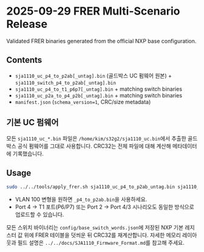 # 2025-09-29 FRER Multi-Scenario Release

Validated FRER binaries generated from the official NXP base configuration.

## Contents
- `sja1110_uc_p4_to_p2ab[_untag].bin` (골드박스 UC 펌웨어 원본) + `sja1110_switch_p4_to_p2ab[_untag].bin`
- `sja1110_uc_p4_to_t1_p6p7[_untag].bin` + matching switch binaries
- `sja1110_uc_p2a_to_p4_p2b[_untag].bin` + matching switch binaries
- `manifest.json` (`schema_version=1`, CRC/size metadata)

## 기본 UC 펌웨어
모든 `sja1110_uc_*.bin` 파일은 `/home/kim/s32g2/sja1110_uc.bin`에서 추출한 골드박스 공식 펌웨어를 그대로 사용합니다. CRC32는 전체 파일에 대해 계산해 메타데이터에 기록했습니다.

## Usage
```bash
sudo ../../tools/apply_frer.sh sja1110_uc_p4_to_p2ab_untag.bin sja1110_switch_p4_to_p2ab_untag.bin
```

- VLAN 100 변형을 원하면 `_p4_to_p2ab.bin`을 사용하세요.
- Port 4 → T1 포트(P6/P7) 또는 Port 2 → Port 4/3 시나리오도 동일한 방식으로 업로드할 수 있습니다.

모든 스위치 바이너리는 `config/base_switch_words.json`에 저장된 NXP 기본 레지스터 값 위에 FRER 테이블을 덧씌운 뒤 CRC32를 재계산합니다. 자세한 메모리 레이아웃과 필드 설명은 `../../docs/SJA1110_Firmware_Format.md`를 참고해 주세요.
